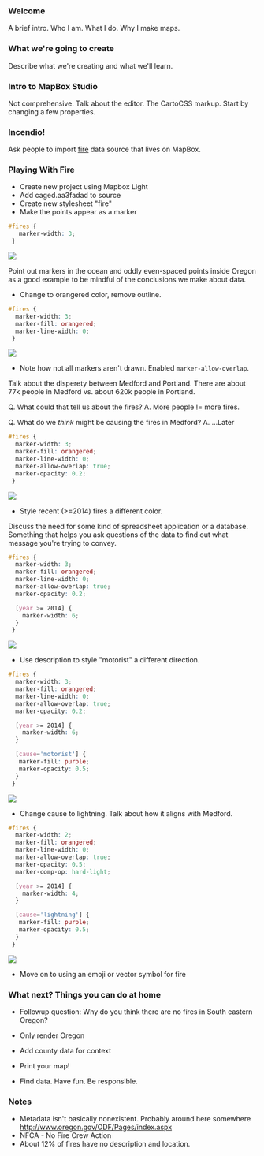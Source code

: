 ### Welcome
A brief intro.  Who I am.  What I do.  Why I make maps.

### What we're going to create
Describe what we're creating and what we'll learn.

### Intro to MapBox Studio
Not comprehensive.  Talk about the editor.  The CartoCSS markup.
Start by changing a few properties.

### Incendio!
Ask people to import [fire](https://data.oregon.gov/Natural-Resources/2005-2014-Fire-Data/9nkj-mp3y) data source that lives on MapBox.

### Playing With Fire
* Create new project using Mapbox Light
* Add caged.aa3fadad to source
* Create new stylesheet "fire"
* Make the points appear as a marker

```css
#fires {
   marker-width: 3;
 }
```

![](./images/step-1.png)

Point out markers in the ocean and oddly even-spaced points inside Oregon as a good example to be mindful of the conclusions we make about data.

* Change to orangered color, remove outline.

```css
#fires {
  marker-width: 3;
  marker-fill: orangered;
  marker-line-width: 0;
 }
 ```

 ![](./images/step-2.png)

* Note how not all markers aren't drawn.  Enabled `marker-allow-overlap`.

Talk about the disperety between Medford and Portland.  There are about 77k people in Medford vs. about 620k people in Portland.  

Q. What could that tell us about the fires?
A. More people != more fires.  

Q. What do we *think* might be causing the fires in Medford?
A. ...Later

```css
#fires {
  marker-width: 3;
  marker-fill: orangered;
  marker-line-width: 0;
  marker-allow-overlap: true;
  marker-opacity: 0.2;
 }
 ```

  ![](./images/step-3.png)

* Style recent (>=2014) fires a different color.

Discuss the need for some kind of spreadsheet application or a database.  Something that helps you ask questions of the data to find out what message you're trying to convey.

```css
#fires {
  marker-width: 3;
  marker-fill: orangered;
  marker-line-width: 0;
  marker-allow-overlap: true;
  marker-opacity: 0.2;

  [year >= 2014] {
    marker-width: 6;
  }
 }
 ```

![](./images/step-4.png)


* Use description to style "motorist" a different direction.

```css
#fires {
  marker-width: 3;
  marker-fill: orangered;
  marker-line-width: 0;
  marker-allow-overlap: true;
  marker-opacity: 0.2;

  [year >= 2014] {
    marker-width: 6;
  }

  [cause='motorist'] {
   marker-fill: purple;
   marker-opacity: 0.5;
  }
 }
 ```

![](./images/step-5.png)

* Change cause to lightning.  Talk about how it aligns with Medford.

```css
#fires {
  marker-width: 2;
  marker-fill: orangered;
  marker-line-width: 0;
  marker-allow-overlap: true;
  marker-opacity: 0.5;
  marker-comp-op: hard-light;

  [year >= 2014] {
    marker-width: 4;
  }

  [cause='lightning'] {
   marker-fill: purple;
   marker-opacity: 0.5;
  }
 }
```

![](./images/step-6.png)


* Move on to using an emoji or vector symbol for fire

### What next? Things you can do at home
* Followup question:  Why do you think there are no fires in South eastern Oregon?  

* Only render Oregon
* Add county data for context
* Print your map!
* Find data. Have fun. Be responsible.


### Notes
* Metadata isn't basically nonexistent.  Probably around here somewhere http://www.oregon.gov/ODF/Pages/index.aspx
* NFCA - No Fire Crew Action
* About 12% of fires have no description and location.  
